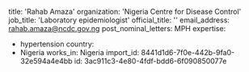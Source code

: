 title: 'Rahab Amaza'
organization: 'Nigeria Centre for Disease Control'
job_title: 'Laboratory epidemiologist'
official_title: ''
email_address: rahab.amaza@ncdc.gov.ng
post_nominal_letters: MPH
expertise:
  - hypertension
country:
  - Nigeria
works_in: Nigeria
import_id: 8441d1d6-7f0e-442b-9fa0-32e594a4e4bb
id: 3ac911c3-4e80-4fdf-bdd6-6f090850077e

